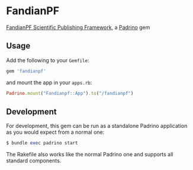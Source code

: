 # FandianPF

[FandianPF Scientific Publishing Framework](wiki/home), a 
[Padrino](http://www.padrinorb.com/) gem

## Usage

Add the following to your `Gemfile`:

```ruby
gem 'fandianpf'
```

and mount the app in your `apps.rb`:

```ruby
Padrino.mount("Fandianpf::App").to("/fandianpf")
```

## Development

For development, this gem can be run as a standalone Padrino application
as you would expect from a normal one:

```ruby
$ bundle exec padrino start
```

The Rakefile also works like the normal Padrino one and supports all standard
components.
